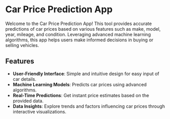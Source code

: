 # Car Price Prediction App

Welcome to the Car Price Prediction App! This tool provides accurate predictions of car prices based on various features such as make, model, year, mileage, and condition. Leveraging advanced machine learning algorithms, this app helps users make informed decisions in buying or selling vehicles.

## Features

- **User-Friendly Interface**: Simple and intuitive design for easy input of car details.
- **Machine Learning Models**: Predicts car prices using advanced algorithms.
- **Real-Time Predictions**: Get instant price estimates based on the provided data.
- **Data Insights**: Explore trends and factors influencing car prices through interactive visualizations.
